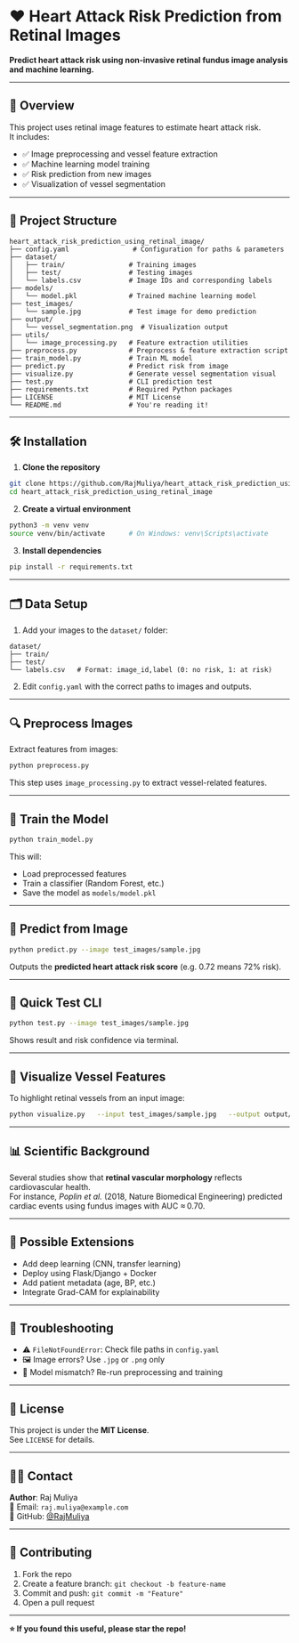 # ❤️ Heart Attack Risk Prediction from Retinal Images

**Predict heart attack risk using non-invasive retinal fundus image analysis and machine learning.**

---

## 📌 Overview

This project uses retinal image features to estimate heart attack risk.  
It includes:

- ✅ Image preprocessing and vessel feature extraction  
- ✅ Machine learning model training  
- ✅ Risk prediction from new images  
- ✅ Visualization of vessel segmentation  

---

## 📁 Project Structure

```
heart_attack_risk_prediction_using_retinal_image/
├── config.yaml                # Configuration for paths & parameters
├── dataset/                  
│   ├── train/                # Training images
│   ├── test/                 # Testing images
│   └── labels.csv            # Image IDs and corresponding labels
├── models/
│   └── model.pkl             # Trained machine learning model
├── test_images/
│   └── sample.jpg            # Test image for demo prediction
├── output/
│   └── vessel_segmentation.png  # Visualization output
├── utils/
│   └── image_processing.py   # Feature extraction utilities
├── preprocess.py             # Preprocess & feature extraction script
├── train_model.py            # Train ML model
├── predict.py                # Predict risk from image
├── visualize.py              # Generate vessel segmentation visual
├── test.py                   # CLI prediction test
├── requirements.txt          # Required Python packages
├── LICENSE                   # MIT License
└── README.md                 # You're reading it!
```

---

## 🛠️ Installation

1. **Clone the repository**

```bash
git clone https://github.com/RajMuliya/heart_attack_risk_prediction_using_retinal_image.git
cd heart_attack_risk_prediction_using_retinal_image
```

2. **Create a virtual environment**

```bash
python3 -m venv venv
source venv/bin/activate      # On Windows: venv\Scripts\activate
```

3. **Install dependencies**

```bash
pip install -r requirements.txt
```

---

## 🗂️ Data Setup

1. Add your images to the `dataset/` folder:

```
dataset/
├── train/
├── test/
└── labels.csv   # Format: image_id,label (0: no risk, 1: at risk)
```

2. Edit `config.yaml` with the correct paths to images and outputs.

---

## 🔍 Preprocess Images

Extract features from images:

```bash
python preprocess.py
```

This step uses `image_processing.py` to extract vessel-related features.

---

## 🧠 Train the Model

```bash
python train_model.py
```

This will:

- Load preprocessed features
- Train a classifier (Random Forest, etc.)
- Save the model as `models/model.pkl`

---

## 🤖 Predict from Image

```bash
python predict.py --image test_images/sample.jpg
```

Outputs the **predicted heart attack risk score** (e.g. 0.72 means 72% risk).

---

## 🧪 Quick Test CLI

```bash
python test.py --image test_images/sample.jpg
```

Shows result and risk confidence via terminal.

---

## 🎨 Visualize Vessel Features

To highlight retinal vessels from an input image:

```bash
python visualize.py   --input test_images/sample.jpg   --output output/vessel_segmentation.png
```

---

## 📊 Scientific Background

Several studies show that **retinal vascular morphology** reflects cardiovascular health.  
For instance, *Poplin et al.* (2018, Nature Biomedical Engineering) predicted cardiac events using fundus images with AUC ≈ 0.70.

---

## 🚀 Possible Extensions

- Add deep learning (CNN, transfer learning)
- Deploy using Flask/Django + Docker
- Add patient metadata (age, BP, etc.)
- Integrate Grad-CAM for explainability

---

## 🧰 Troubleshooting

- ⚠️ `FileNotFoundError`: Check file paths in `config.yaml`  
- 🖼 Image errors? Use `.jpg` or `.png` only  
- 🧠 Model mismatch? Re-run preprocessing and training  

---

## 📝 License

This project is under the **MIT License**.  
See `LICENSE` for details.

---

## 🙋‍♂️ Contact

**Author**: Raj Muliya  
📧 Email: `raj.muliya@example.com`  
🔗 GitHub: [@RajMuliya](https://github.com/RajMuliya)

---

## 🤝 Contributing

1. Fork the repo  
2. Create a feature branch: `git checkout -b feature-name`  
3. Commit and push: `git commit -m "Feature"`  
4. Open a pull request

---

**⭐ If you found this useful, please star the repo!**
